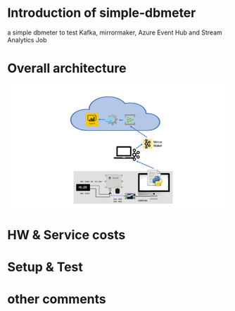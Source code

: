 # Introduction of simple-dbmeter
 a simple dbmeter to test Kafka, mirrormaker, Azure Event Hub and Stream Analytics Job

# Overall architecture
<p><img src="./resources/simple-dbmeter-intro.png" alt="components of the solution" /> </p>

# HW & Service **costs**



# Setup & Test

# other comments 